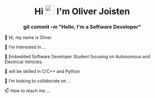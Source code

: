 <h1 align="center">Hi <img src="https://raw.githubusercontent.com/iampavangandhi/iampavangandhi/master/gifs/Hi.gif" width="30px"> I'm Oliver Joisten</h1>
<h3 align="center">git commit -m "Hello, I'm a Software Developer"</h3>

👋 Hi, my name is Oliver

👀 I’m interested in ...

🌱 Embedded Software Developer Student focusing on Autonomous and Electrical Vehicles.

💪 will be skilled in C/C++ and Python

💞️ I’m looking to collaborate on ...

📫 How to reach me ...
